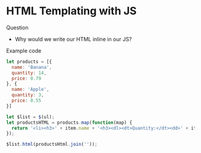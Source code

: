 # HTML Templating with JS 

Question
- Why would we write our HTML inline in our JS? 

Example code
```javascript
let products = [{
  name: 'Banana',
  quantity: 14,
  price: 0.79
}, {
  name: 'Apple', 
  quantity: 3,
  price: 0.55
}]

let $list = $(ul);
let productsHTML = products.map(function(map) {
  return '<li><h3>' + item.name + '<h3><dl><dt>Quantity:</dt><dd>' + item.quantity + '</dd><dt>Price:</dt></dd>$' + item.price + '</dd></dl></li>';
});

$list.html(productsHtml.join(''));

```
